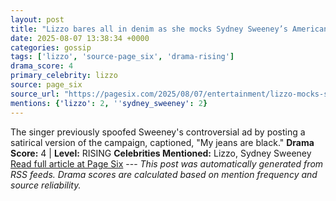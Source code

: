 ```yaml
---
layout: post
title: "Lizzo bares all in denim as she mocks Sydney Sweeney’s American Eagle campaign — again — with new song"
date: 2025-08-07 13:38:34 +0000
categories: gossip
tags: ['lizzo', 'source-page_six', 'drama-rising']
drama_score: 4
primary_celebrity: lizzo
source: page_six
source_url: "https://pagesix.com/2025/08/07/entertainment/lizzo-mocks-sydney-sweeneys-american-eagle-campaign-again-with-new-song/"
mentions: {'lizzo': 2, ''sydney_sweeney': 2}
---
```


The singer previously spoofed Sweeney's controversial ad by posting a satirical version of the campaign, captioned, "My jeans are black." **Drama Score:** 4 | **Level:** RISING **Celebrities Mentioned:** Lizzo, Sydney Sweeney [Read full article at Page Six](https://pagesix.com/2025/08/07/entertainment/lizzo-mocks-sydney-sweeneys-american-eagle-campaign-again-with-new-song/) --- *This post was automatically generated from RSS feeds. Drama scores are calculated based on mention frequency and source reliability.*